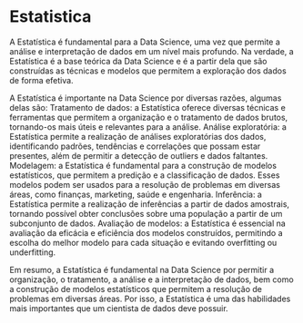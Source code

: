 # Estatistica

A Estatística é fundamental para a Data Science, uma vez que permite a análise e interpretação de dados em um nível mais profundo. Na verdade, a Estatística é a base teórica da Data Science e é a partir dela que são construídas as técnicas e modelos que permitem a exploração dos dados de forma efetiva.

A Estatística é importante na Data Science por diversas razões, algumas delas são:
Tratamento de dados: a Estatística oferece diversas técnicas e ferramentas que permitem a organização e o tratamento de dados brutos, tornando-os mais úteis e relevantes para a análise.
Análise exploratória: a Estatística permite a realização de análises exploratórias dos dados, identificando padrões, tendências e correlações que possam estar presentes, além de permitir a detecção de outliers e dados faltantes.
Modelagem: a Estatística é fundamental para a construção de modelos estatísticos, que permitem a predição e a classificação de dados. Esses modelos podem ser usados para a resolução de problemas em diversas áreas, como finanças, marketing, saúde e engenharia.
Inferência: a Estatística permite a realização de inferências a partir de dados amostrais, tornando possível obter conclusões sobre uma população a partir de um subconjunto de dados.
Avaliação de modelos: a Estatística é essencial na avaliação da eficácia e eficiência dos modelos construídos, permitindo a escolha do melhor modelo para cada situação e evitando overfitting ou underfitting.

Em resumo, a Estatística é fundamental na Data Science por permitir a organização, o tratamento, a análise e a interpretação de dados, bem como a construção de modelos estatísticos que permitem a resolução de problemas em diversas áreas. Por isso, a Estatística é uma das habilidades mais importantes que um cientista de dados deve possuir.
